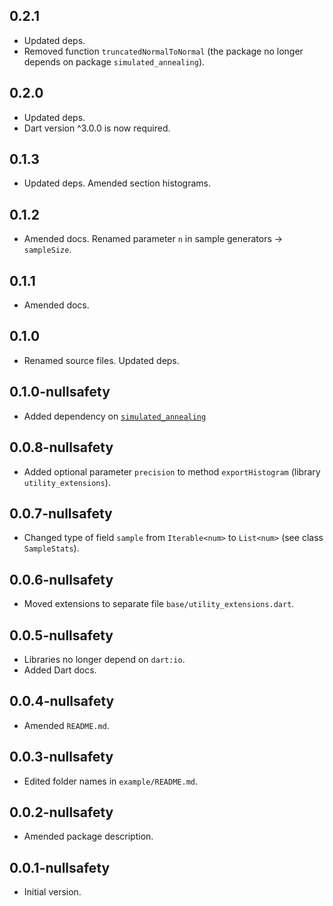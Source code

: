 ## 0.2.1
- Updated deps.
- Removed function `truncatedNormalToNormal` (the package no longer depends
 on package `simulated_annealing`).

## 0.2.0
- Updated deps.
- Dart version ^3.0.0 is now required.

## 0.1.3
- Updated deps. Amended section histograms.

## 0.1.2

- Amended docs. Renamed parameter `n` in sample generators -> `sampleSize`.

## 0.1.1

- Amended docs.

## 0.1.0

- Renamed source files. Updated deps.

## 0.1.0-nullsafety

- Added dependency on [`simulated_annealing`](https://pub.dev/packages/simulated_annealing)

## 0.0.8-nullsafety

- Added optional parameter `precision` to method `exportHistogram` (library `utility_extensions`).

## 0.0.7-nullsafety

- Changed type of field `sample` from `Iterable<num>` to `List<num>`
  (see class `SampleStats`).

## 0.0.6-nullsafety

 - Moved extensions to separate file `base/utility_extensions.dart`.

## 0.0.5-nullsafety

- Libraries no longer depend on `dart:io`.
- Added Dart docs.

## 0.0.4-nullsafety

- Amended `README.md`.

## 0.0.3-nullsafety

- Edited folder names in `example/README.md`.

## 0.0.2-nullsafety

- Amended package description.

## 0.0.1-nullsafety

- Initial version.
